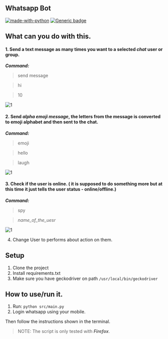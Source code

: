 

## Whatsapp Bot
[![made-with-python](https://img.shields.io/badge/Made%20with-Python-1f425f.svg)](https://www.python.org/)
[![Generic badge](https://img.shields.io/badge/Made%20with-Selenium-45ad30.svg)](https://www.selenium.dev/)


## What can you do with this.
#### 1. Send a text message as many times you want to a selected *chat* user or group.

***Command:***

> send message

> hi

> 10

![1](https://imgur.com/H24keRc.png)


#### 2. Send _alpha emoji message_, the letters from the message is converted to emoji alphabet and then sent to the chat.

***Command:***

> emoji

> hello

> laugh

![1](https://imgur.com/fulmGwd.png)

#### 3. Check if the user is online. ( it is supposed to do something more but at this time it just tells the user status - online/offline.)

***Command:***

> spy

> _name_of_the_uesr_

![1](https://imgur.com/NVBc7vv.png)

4. Change User to performs about action on them.


## Setup
1. Clone the project
2. Install requirements.txt
3. Make sure you have geckodriver on path `/usr/local/bin/geckodriver`


## How to use/run it.
1. Run: `python src/main.py`
2. Login whatsapp using your mobile.

Then follow the instructions shown in the terminal. 

> NOTE: The script is only tested with ***Firefox***.
